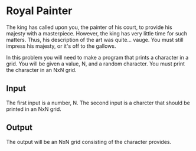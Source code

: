 # Royal Painter

The king has called upon you, the painter of his court, to provide his majesty with a masterpiece. However, the king has very little time for such matters. Thus, his description of the art was quite... vauge. You must still impress his majesty, or it's off to the gallows.

In this problem you will need to make a program that prints a character in a grid. You will be given a value, N, and a random character. You must print the character in an NxN grid.


## Input

The first input is a number, N. 
The second input is a charcter that should be printed in an NxN grid.

## Output

The output will be an NxN grid consisting of the character provides.

